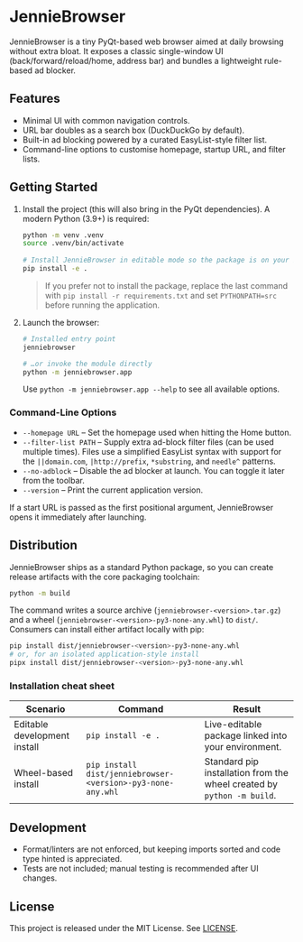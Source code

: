 # JennieBrowser

JennieBrowser is a tiny PyQt-based web browser aimed at daily browsing without
extra bloat. It exposes a classic single-window UI (back/forward/reload/home,
address bar) and bundles a lightweight rule-based ad blocker.

## Features

- Minimal UI with common navigation controls.
- URL bar doubles as a search box (DuckDuckGo by default).
- Built-in ad blocking powered by a curated EasyList-style filter list.
- Command-line options to customise homepage, startup URL, and filter lists.

## Getting Started

1. Install the project (this will also bring in the PyQt dependencies). A
   modern Python (3.9+) is required:

   ```bash
   python -m venv .venv
   source .venv/bin/activate
    
   # Install JennieBrowser in editable mode so the package is on your PYTHONPATH
   pip install -e .
   ```

   > If you prefer not to install the package, replace the last command with
   > `pip install -r requirements.txt` and set `PYTHONPATH=src` before running
   > the application.

2. Launch the browser:

   ```bash
   # Installed entry point
   jenniebrowser

   # …or invoke the module directly
   python -m jenniebrowser.app
   ```

   Use `python -m jenniebrowser.app --help` to see all available options.

### Command-Line Options

- `--homepage URL` – Set the homepage used when hitting the Home button.
- `--filter-list PATH` – Supply extra ad-block filter files (can be used
  multiple times). Files use a simplified EasyList syntax with support for the
  `||domain.com`, `|http://prefix`, `*substring`, and `needle^` patterns.
- `--no-adblock` – Disable the ad blocker at launch. You can toggle it later
  from the toolbar.
- `--version` – Print the current application version.

If a start URL is passed as the first positional argument, JennieBrowser opens it
immediately after launching.

## Distribution

JennieBrowser ships as a standard Python package, so you can create release
artifacts with the core packaging toolchain:

```bash
python -m build
```

The command writes a source archive (`jenniebrowser-<version>.tar.gz`) and a
wheel (`jenniebrowser-<version>-py3-none-any.whl`) to `dist/`. Consumers can
install either artifact locally with pip:

```bash
pip install dist/jenniebrowser-<version>-py3-none-any.whl
# or, for an isolated application-style install
pipx install dist/jenniebrowser-<version>-py3-none-any.whl
```

### Installation cheat sheet

| Scenario | Command | Result |
| --- | --- | --- |
| Editable development install | `pip install -e .` | Live-editable package linked into your environment. |
| Wheel-based install | `pip install dist/jenniebrowser-<version>-py3-none-any.whl` | Standard pip installation from the wheel created by `python -m build`. |

## Development

- Format/linters are not enforced, but keeping imports sorted and code type
  hinted is appreciated.
- Tests are not included; manual testing is recommended after UI changes.

## License

This project is released under the MIT License. See [LICENSE](LICENSE).

